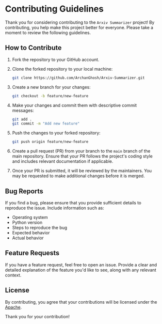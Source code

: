 # Contributing Guidelines

Thank you for considering contributing to the `Arxiv Summarizer` project! By contributing, you help make this project better for everyone. Please take a moment to review the following guidelines.

## How to Contribute

1. Fork the repository to your GitHub account.

2. Clone the forked repository to your local machine:

   ```bash
   git clone https://github.com/ArchanGhosh/Arxiv-Summarizer.git
   ```

3. Create a new branch for your changes:

   ```bash
   git checkout -b feature/new-feature
   ```

4. Make your changes and commit them with descriptive commit messages:

   ```bash
   git add .
   git commit -m "Add new feature"
   ```

5. Push the changes to your forked repository:

   ```bash
   git push origin feature/new-feature
   ```

6. Create a pull request (PR) from your branch to the `main` branch of the main repository. Ensure that your PR follows the project's coding style and includes relevant documentation if applicable.

7. Once your PR is submitted, it will be reviewed by the maintainers. You may be requested to make additional changes before it is merged.

## Bug Reports

If you find a bug, please ensure that you provide sufficient details to reproduce the issue. Include information such as:

- Operating system
- Python version
- Steps to reproduce the bug
- Expected behavior
- Actual behavior

## Feature Requests

If you have a feature request, feel free to open an issue. Provide a clear and detailed explanation of the feature you'd like to see, along with any relevant context.


## License

By contributing, you agree that your contributions will be licensed under the [Apache](LICENSE).

Thank you for your contribution!